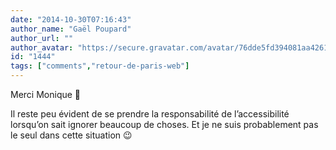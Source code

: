 ```yaml
---
date: "2014-10-30T07:16:43"
author_name: "Gaël Poupard"
author_url: ""
author_avatar: "https://secure.gravatar.com/avatar/76dde5fd394081aa4261802372fe2e33"
id: "1444"
tags: ["comments","retour-de-paris-web"]
---
```

Merci Monique 🙂

Il reste peu évident de se prendre la responsabilité de l’accessibilité lorsqu’on sait ignorer beaucoup de choses. Et je ne suis probablement pas le seul dans cette situation&nbsp;😉
